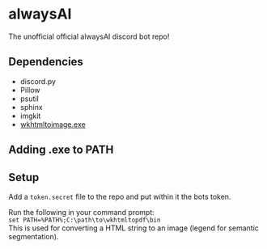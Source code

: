# alwaysAI
The unofficial official alwaysAI discord bot repo!

## Dependencies
* discord.py
* Pillow
* psutil
* sphinx
* imgkit
* [wkhtmltoimage.exe](https://wkhtmltopdf.org/downloads.html)

## Adding .exe to PATH


## Setup
Add a `token.secret` file to the repo and put within it the bots token.

Run the following in your command prompt:  
`set PATH=%PATH%;C:\path\to\wkhtmltopdf\bin`  
This is used for converting a HTML string to an image (legend for semantic segmentation).
